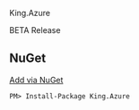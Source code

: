 King.Azure

BETA Release

## NuGet
[Add via NuGet](https://www.nuget.org/packages/King.Azure)
```
PM> Install-Package King.Azure
```